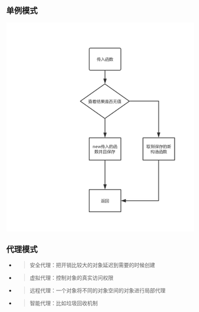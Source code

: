 ## 单例模式
![](./iamge/单例模式.png)
## 代理模式
* > 安全代理：把开销比较大的对象延迟到需要的时候创建
* > 虚拟代理：控制对象的真实访问权限
* > 远程代理：一个对象将不同的对象空间的对象进行局部代理
* > 智能代理：比如垃圾回收机制
